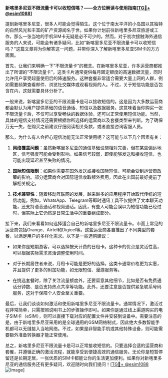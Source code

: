 **新喀里多尼亚不限流量卡可以收短信嗎？——全方位解读与使用指南[[TG💪+ @esim1088](https://t.me/s/esim1088)]**

提到新喀里多尼亚，很多人可能会觉得陌生。这个位于南太平洋的小岛国以其独特的自然风光和丰富的矿产资源闻名于世。如果你计划前往新喀里多尼亚旅游或工作，那么一张当地的手机SIM卡无疑是必不可少的。然而，对于初次接触海外通信服务的人来说，可能会有诸多疑问，比如“新喀里多尼亚不限流量卡可以收短信吗？”这篇文章将为你解答这一问题，并带你深入了解新喀里多尼亚SIM卡的方方面面。

首先，让我们来明确一下“不限流量卡”的概念。在新喀里多尼亚，许多运营商都推出了所谓的“不限流量卡”，这类卡片通常提供每月固定额度的高速数据流量，同时允许用户享受超量使用后的降速服务。这种套餐非常适合需要大量上网的人群，例如需要频繁查看邮件、浏览社交媒体或观看视频的人。不过，关于短信功能是否包含在内，这就需要具体分析了。

一般来说，新喀里多尼亚的不限流量卡是可以接收短信的。这是因为大多数运营商都会默认为用户提供基础的语音通话、短信以及数据服务。这意味着当你购买一张不限流量卡后，不仅可以享受畅快的数据体验，还可以正常使用短信功能。当然，具体的短信支持情况还需要根据你所选择的运营商以及套餐类型来判断。为了确保万无一失，在购买之前建议仔细阅读相关条款，或者直接咨询客服人员。

那么，为什么有人会担心短信功能无法正常使用呢？这可能与以下几个因素有关：

1. **网络覆盖问题**：虽然新喀里多尼亚的通信基础设施相对完善，但在某些偏远地区，信号强度可能会受到影响。如果信号较弱，即使能够发送和接收短信，也可能出现延迟甚至失败的情况。
   
2. **国际短信限制**：如果你需要在国外发送或接收国际短信，可能会受到运营商政策的影响。部分运营商会对国际短信收取额外费用，因此在出国前最好提前了解相关规定。

3. **技术兼容性**：随着移动互联网的发展，越来越多的应用程序开始取代传统的短信功能。例如，WhatsApp、Telegram等即时通讯工具不仅提供了文本聊天功能，还支持语音通话和视频通话。因此，有些人可能会误以为短信功能已经过时，但实际上它仍然是日常生活中的重要组成部分。

接下来，我们来看看如何选择适合自己的新喀里多尼亚不限流量卡。市面上常见的运营商包括Orange、Airtel和Digicel等。这些运营商各自推出了不同类型的套餐，以满足用户的多样化需求。以下是一些选购建议：

- 如果你是短期游客，可以选择按天计费的日租卡。这种卡的优点是灵活性高，可以根据实际需求灵活调整使用时间。
  
- 对于长期居住者来说，月租卡可能是更好的选择。这类卡通常价格更为实惠，并且提供了更多的附加功能，如无限短信、漫游服务等。

- 在挑选套餐时，除了关注流量额度外，还要留意其他细节，比如是否有免费通话分钟数、是否支持热点共享等功能。此外，还要注意是否提供紧急联系号码服务，这对于保障个人安全至关重要。

最后，让我们谈谈如何激活和使用新喀里多尼亚不限流量卡。通常情况下，激活过程非常简单，只需按照说明书上的步骤操作即可。如果你是通过线上渠道购买的电子SIM卡（eSIM），则可以直接下载对应的配置文件并安装到设备中。需要注意的是，由于新喀里多尼亚采用的是全球通用的GSM网络制式，因此绝大多数智能手机都可以无缝接入当地网络。不过，如果是非智能手机或其他特殊设备，则可能需要额外准备转换器才能正常使用。

总之，新喀里多尼亚不限流量卡是可以正常接收短信的。只要选择合适的运营商和套餐，并遵循正确的激活流程，就能享受到便捷高效的通信服务。无论你是短暂停留还是长期定居，一张优质的SIM卡都能让你的生活更加便利。如果你对新喀里多尼亚的通信服务还有更多疑问，欢迎随时向我们提问！[[TG💪+ @esim1088](https://t.me/s/esim1088) ![Image](https://i.postimg.cc/4NQfJmqS/Snipaste-2025-05-13-00-14-12.png)]